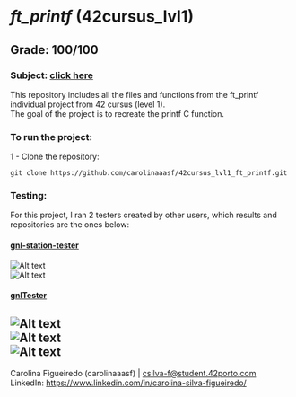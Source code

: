 # *ft_printf* (42cursus_lvl1)
## Grade: 100/100
### Subject: [click here](Extras/en.subject.pdf)
This repository includes all the files and functions from the ft_printf individual project from 42 cursus (level 1). <br />
The goal of the project is to recreate the printf C function.

### To run the project:
1 - Clone the repository:<br />
```
git clone https://github.com/carolinaaasf/42cursus_lvl1_ft_printf.git
```

### Testing:
For this project, I ran 2 testers created by other users, which results and repositories are the ones below:<br />
#### [gnl-station-tester](https://github.com/kodpe/gnl-station-tester) <br />
![Alt text](Extras/station_tester_1.png "station_tester_1") <br />
![Alt text](Extras/station_tester_2.png "station_tester_2") <br />

#### [gnlTester](https://github.com/Tripouille/gnlTester) <br />
![Alt text](Extras/gnlTester_mandatory.png "gnlTester_mandatory") <br />
![Alt text](Extras/gnlTester_bonus1.png "gnlTester_bonus1") <br />
![Alt text](Extras/gnlTester_bonus2.png "gnlTester_bonus2") <br />
--------
Carolina Figueiredo (carolinaaasf) | csilva-f@student.42porto.com <br />
LinkedIn: https://www.linkedin.com/in/carolina-silva-figueiredo/
